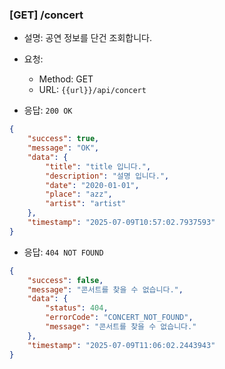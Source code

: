 ### [GET] /concert

- 설명: 공연 정보를 단건 조회합니다.

- 요청:
    - Method: GET
    - URL: `{{url}}/api/concert`

- 응답: `200 OK`

```json
{
    "success": true,
    "message": "OK",
    "data": {
        "title": "title 입니다.",
        "description": "설명 입니다.",
        "date": "2020-01-01",
        "place": "azz",
        "artist": "artist"
    },
    "timestamp": "2025-07-09T10:57:02.7937593"
}
```

- 응답: `404 NOT FOUND`

```json
{
    "success": false,
    "message": "콘서트를 찾을 수 없습니다.",
    "data": {
        "status": 404,
        "errorCode": "CONCERT_NOT_FOUND",
        "message": "콘서트를 찾을 수 없습니다."
    },
    "timestamp": "2025-07-09T11:06:02.2443943"
}
```